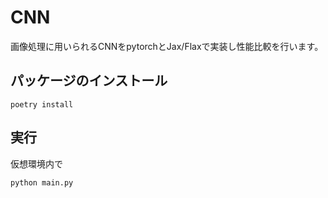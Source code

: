 # CNN
画像処理に用いられるCNNをpytorchとJax/Flaxで実装し性能比較を行います。

## パッケージのインストール
```
poetry install
```

## 実行
仮想環境内で
```
python main.py
```
